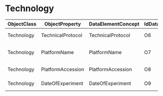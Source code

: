 # Technology

| ObjectClass | ObjectProperty | DataElementConcept | IdDataElementConcept | DataElementConceptDefFR | DataElementConceptDefEN |
| ----------- | -------------- | ------------------ | -------------------- | ----------------------- | ----------------------- |
| Technology | TechnicalProtocol | TechnicalProtocol | O6 |  | Protocol used for the experiment |
| Technology | PlatformName | PlatformName | O7 |  | Technological platform name (provider followed by the platform name) |
| Technology | PlatformAccession | PlatformAccession | O8 |  | GEO Identifier of the platform |
| Technology | DateOfExperiment | DateOfExperiment | O9 |  | Date when the experiment was performed |